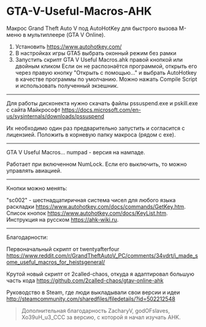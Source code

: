 # GTA-V-Useful-Macros-AHK
Макрос Grand Theft Auto V под AutoHotKey для быстрого вызова М-меню в мультиплеере (GTA V Online).

1) Установить https://www.autohotkey.com/
2) В настройках игры GTA5 выбрать оконный режим без рамки
3) Запустить скрипт GTA V Useful Macros.ahk правой кнопкой или двойным кликом
Если он не распознаётся программой, открыть его через правую кнопку "Открыть с помощью..." и выбрать AutoHotkey в качестве программы по умолчанию. 
Можно нажать Compile Script и использовать полученный экзешник.

---
Для работы дисконекта нужно скачать файлы pssuspend.exe и pskill.exe с сайта Майкрософт https://docs.microsoft.com/en-us/sysinternals/downloads/pssuspend

Их необходимо один раз предварительно запустить и согласится с лицензией. Положить в корневую папку макроса (рядом с exe).

---

GTA V Useful Macros... numpad - версия на нампаде.

Работает при включенном NumLock. Если его выключить, то можно управлять авиацией.

---

Кнопки можно менять:

"sc002" - шестнадцатиричная система чисел для любого языка раскладки https://www.autohotkey.com/docs/commands/GetKey.htm.
Список кнопок https://www.autohotkey.com/docs/KeyList.htm.
Инструкция на русском https://ahk-wiki.ru.


---

Благодарности:

Первоначальный скрипт от twentyafterfour https://www.reddit.com/r/GrandTheftAutoV_PC/comments/34vdrt/i_made_some_useful_macros_for_heistsgeneral/

Крутой новый скрипт от 2called-chaos, откуда я адаптировал большую часть кода https://github.com/2called-chaos/gtav-online-ahk

Руководство в Steam, где люди выкладывали свои версии и идеи http://steamcommunity.com/sharedfiles/filedetails/?id=502212548

> Дополнительная благодарность ZacharyV, godOFslaves, Xo39uH_u3_CCC за версию, с которой я начал изучать AHK.

